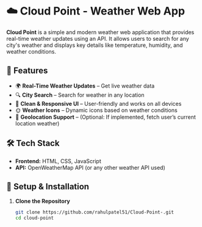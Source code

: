 # ☁️ Cloud Point - Weather Web App

**Cloud Point** is a simple and modern weather web application that provides real-time weather updates using an API. It allows users to search for any city's weather and displays key details like temperature, humidity, and weather conditions.

## 🚀 Features

- 🌍 **Real-Time Weather Updates** – Get live weather data  
- 🔍 **City Search** – Search for weather in any location  
- 🎨 **Clean & Responsive UI** – User-friendly and works on all devices  
- 🌞 **Weather Icons** – Dynamic icons based on weather conditions  
- 📍 **Geolocation Support** – (Optional: If implemented, fetch user’s current location weather)  

## 🛠️ Tech Stack

- **Frontend:** HTML, CSS, JavaScript  
- **API:** OpenWeatherMap API (or any other weather API used)  

## 📌 Setup & Installation

1. **Clone the Repository**  
   ```sh
   git clone https://github.com/rahulpatel51/Cloud-Point-.git
   cd cloud-point
